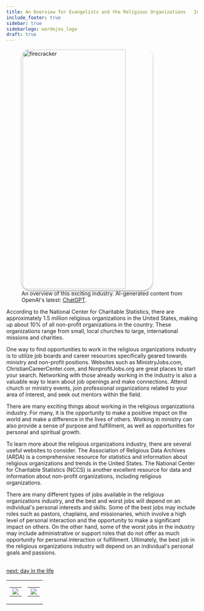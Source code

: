 ```yaml
---
title: An Overview for Evangelists and the Religious Organizations   Industry
include_footer: true
sidebar: true
sidebarlogo: wordojos_logo
draft: true
---
```

<figure>
    <img src='/uploads/small/evangelist.jpg' style="width: 80%;height: 630px;padding: 3px; box-shadow: 0 3px 5px rgba(0,0,0,.3);border-radius: 25px;overflow: hidden;border: none;" align="middle"; alt='firecracker';/>
    <figcaption>An overview of this exciting industry. AI-generated content from OpenAI's latest: <a href="https://openai.com/blog/chatgpt/" >ChatGPT</a>.</figcaption>
</figure>
<p>
According to the National Center for Charitable Statistics, there are approximately 1.5 million religious organizations in the United States, making up about 10% of all non-profit organizations in the country. These organizations range from small, local churches to large, international missions and charities.

One way to find opportunities to work in the religious organizations industry is to utilize job boards and career resources specifically geared towards ministry and non-profit positions. Websites such as MinistryJobs.com, ChristianCareerCenter.com, and NonprofitJobs.org are great places to start your search. Networking with those already working in the industry is also a valuable way to learn about job openings and make connections. Attend church or ministry events, join professional organizations related to your area of interest, and seek out mentors within the field.

There are many exciting things about working in the religious organizations industry. For many, it is the opportunity to make a positive impact on the world and make a difference in the lives of others. Working in ministry can also provide a sense of purpose and fulfillment, as well as opportunities for personal and spiritual growth.

To learn more about the religious organizations industry, there are several useful websites to consider. The Association of Religious Data Archives (ARDA) is a comprehensive resource for statistics and information about religious organizations and trends in the United States. The National Center for Charitable Statistics (NCCS) is another excellent resource for data and information about non-profit organizations, including religious organizations.

There are many different types of jobs available in the religious organizations industry, and the best and worst jobs will depend on an individual's personal interests and skills. Some of the best jobs may include roles such as pastors, chaplains, and missionaries, which involve a high level of personal interaction and the opportunity to make a significant impact on others. On the other hand, some of the worst jobs in the industry may include administrative or support roles that do not offer as much opportunity for personal interaction or fulfillment. Ultimately, the best job in the religious organizations industry will depend on an individual's personal goals and passions.

<br>
<a href="https://workdojos.com/evangelist/day-in-the-life">next: day in the life</a>
</p>
<table border="0" cellpadding="0" cellspacing="0" width="600" id="templateColumns">
    <tr>
        <td align="center" valign="top" width="50%" class="templateColumnContainer">
            <table border="0" cellpadding="10" cellspacing="0" height="100%" width="100px">
                <tr>
                    <td class="leftColumnContent">
                      <a href="https://evangelist.workdojos.com">
                        <img src="/uploads/d.svg" class="columnImage" />
                    </td>
                </tr>
            </table>
        </td>
        <td align="center" valign="top" width="50%" class="templateColumnContainer">
            <table border="0" cellpadding="10" cellspacing="0" height="100%" width="100px">
                <tr>
                    <td class="rightColumnContent">
                      <a href="https://videogamers.workdojos.com">
                        <img src="/uploads/randomdojo.svg" class="columnImage" />
                    </td>
            </table>
        </td>
    </tr>
</table>